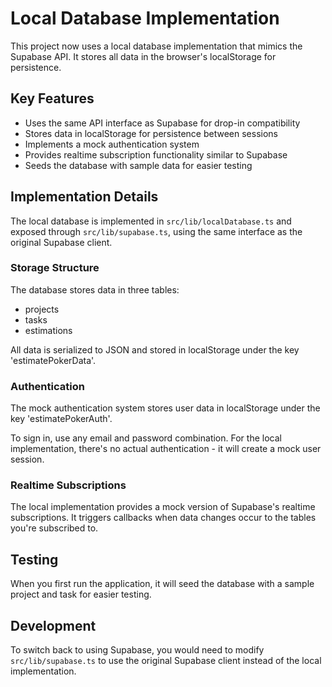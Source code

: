 # Local Database Implementation

This project now uses a local database implementation that mimics the Supabase API. It stores all data in the browser's localStorage for persistence.

## Key Features

- Uses the same API interface as Supabase for drop-in compatibility
- Stores data in localStorage for persistence between sessions
- Implements a mock authentication system
- Provides realtime subscription functionality similar to Supabase
- Seeds the database with sample data for easier testing

## Implementation Details

The local database is implemented in `src/lib/localDatabase.ts` and exposed through `src/lib/supabase.ts`, using the same interface as the original Supabase client.

### Storage Structure

The database stores data in three tables:
- projects
- tasks
- estimations

All data is serialized to JSON and stored in localStorage under the key 'estimatePokerData'.

### Authentication

The mock authentication system stores user data in localStorage under the key 'estimatePokerAuth'.

To sign in, use any email and password combination. For the local implementation, there's no actual authentication - it will create a mock user session.

### Realtime Subscriptions

The local implementation provides a mock version of Supabase's realtime subscriptions. It triggers callbacks when data changes occur to the tables you're subscribed to.

## Testing

When you first run the application, it will seed the database with a sample project and task for easier testing.

## Development

To switch back to using Supabase, you would need to modify `src/lib/supabase.ts` to use the original Supabase client instead of the local implementation.
